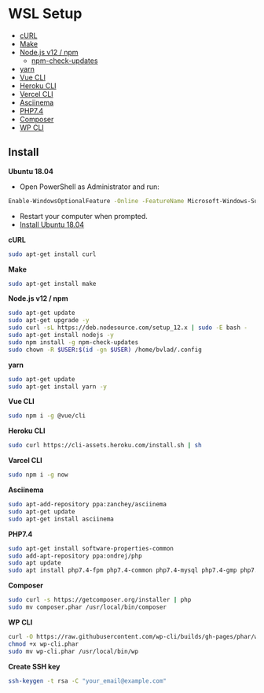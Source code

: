 # WSL Setup

* [cURL](https://curl.haxx.se/)
* [Make](https://www.gnu.org/software/make/manual/make.html)
* [Node.js v12 / npm](https://nodejs.org/)
    * [npm-check-updates](https://www.npmjs.com/package/npm-check-updates)
* [yarn](https://yarnpkg.com/)
* [Vue CLI](https://cli.vuejs.org/)
* [Heroku CLI](https://heroku.com/)
* [Vercel CLI](https://vercel.com/)
* [Asciinema](https://asciinema.org/)
* [PHP7.4](https://www.php.net/)
* [Composer](https://getcomposer.org/)
* [WP CLI](https://wp-cli.org/) 

## Install
**Ubuntu 18.04**
* Open PowerShell as Administrator and run:
```bash
Enable-WindowsOptionalFeature -Online -FeatureName Microsoft-Windows-Subsystem-Linux
```
* Restart your computer when prompted.
* [Install Ubuntu 18.04](https://www.microsoft.com/store/apps/9N9TNGVNDL3Q)


**cURL**
```bash
sudo apt-get install curl
```

**Make**
```bash
sudo apt-get install make
```

**Node.js v12 / npm**
```bash
sudo apt-get update
sudo apt-get upgrade -y
sudo curl -sL https://deb.nodesource.com/setup_12.x | sudo -E bash -
sudo apt-get install nodejs -y
sudo npm install -g npm-check-updates
sudo chown -R $USER:$(id -gn $USER) /home/bvlad/.config
```

**yarn**
```bash
sudo apt-get update
sudo apt-get install yarn -y
```

**Vue CLI**
```bash
sudo npm i -g @vue/cli
```

**Heroku CLI**
```bash
sudo curl https://cli-assets.heroku.com/install.sh | sh
```

**Varcel CLI**
```bash
sudo npm i -g now
```

**Asciinema**
```bash
sudo apt-add-repository ppa:zanchey/asciinema
sudo apt-get update
sudo apt-get install asciinema
```
**PHP7.4**
```bash
sudo apt-get install software-properties-common
sudo add-apt-repository ppa:ondrej/php
sudo apt update
sudo apt install php7.4-fpm php7.4-common php7.4-mysql php7.4-gmp php7.4-curl php7.4-intl php7.4-mbstring php7.4-xmlrpc php7.4-gd php7.4-xml php7.4-cli php7.4-zip php7.4-sqlite3
```

**Composer**
```bash
sudo curl -s https://getcomposer.org/installer | php
sudo mv composer.phar /usr/local/bin/composer
```

**WP CLI**
```bash
curl -O https://raw.githubusercontent.com/wp-cli/builds/gh-pages/phar/wp-cli.phar
chmod +x wp-cli.phar
sudo mv wp-cli.phar /usr/local/bin/wp
```

**Create SSH key**
```bash
ssh-keygen -t rsa -C "your_email@example.com"
```
